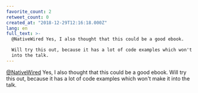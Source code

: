 ```yaml
---
favorite_count: 2
retweet_count: 0
created_at: "2018-12-29T12:16:18.000Z"
lang: en
full_text: >-
  @NativeWired Yes, I also thought that this could be a good ebook. 

  Will try this out, because it has a lot of code examples which won't make it
  into the talk.
---
```


[@NativeWired](https://twitter.com/NativeWired) Yes, I also thought that this
could be a good ebook. Will try this out, because it has a lot of code examples
which won't make it into the talk.
